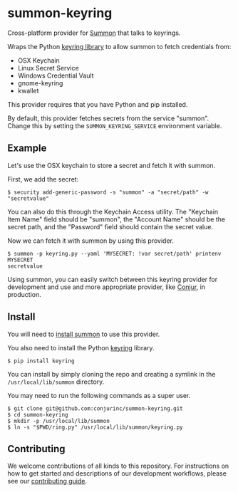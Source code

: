 # summon-keyring

Cross-platform provider for [Summon](https://github.com/cyberark/summon) that talks to keyrings.

Wraps the Python [keyring library](https://pypi.python.org/pypi/keyring) to allow summon to fetch credentials from:

* OSX Keychain
* Linux Secret Service
* Windows Credential Vault
* gnome-keyring
* kwallet

This provider requires that you have Python and pip installed.

By default, this provider fetches secrets from the service "summon". Change this by setting the `SUMMON_KEYRING_SERVICE` environment variable.

## Example

Let's use the OSX keychain to store a secret and fetch it with summon.

First, we add the secret:

```sh-session
$ security add-generic-password -s "summon" -a "secret/path" -w "secretvalue"
```

You can also do this through the Keychain Access utility.  The "Keychain Item
Name" field should be "summon", the "Account Name" should be the secret path,
and the "Password" field should contain the secret value.

Now we can fetch it with summon by using this provider.

```sh-session
$ summon -p keyring.py --yaml 'MYSECRET: !var secret/path' printenv MYSECRET
secretvalue
```

Using summon, you can easily switch between this keyring provider for development and use and more appropriate provider, like [Conjur](http://conjur.net/), in production.

## Install

You will need to [install summon](https://cyberark.github.io/summon/) to
use this provider.

You also need to install the Python [keyring](https://pypi.python.org/pypi/keyring) library.

```sh-session
$ pip install keyring
```

You can install by simply cloning the repo and creating a symlink in the
`/usr/local/lib/summon` directory.

You may need to run the following commands as a super user.

```sh-session
$ git clone git@github.com:conjurinc/summon-keyring.git
$ cd summon-keyring
$ mkdir -p /usr/local/lib/summon
$ ln -s "$PWD/ring.py" /usr/local/lib/summon/keyring.py
```

## Contributing

We welcome contributions of all kinds to this repository. For instructions on how to get started and descriptions of our development workflows, please see our [contributing
guide][contrib].

[contrib]: CONTRIBUTING.md
